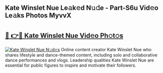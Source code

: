 ## Kate Winslet Nue Le𝚊k𝚎d N𝚞𝚍e - Part-S6u Vid𝚎o Le𝚊ks Photos MyvvX

# <h2><a href="http://fb6t5h.evod.top/?m=Kate+Winslet+Nue">🔗 👉🔴 Kate Winslet Nue Vid𝚎o Ph𝚘t𝚘s</a></h2>

[![Kate Winslet Nue N𝚞d𝚎s](https://i.imgur.com/8V9OHl7.gif)](http://fb6t5h.evod.top/?m=Kate+Winslet+Nue)
Online content creator Kate Winslet Nue who shares lifestyle and dance-themed content, including solo and collaborative dance performances and vlogs. Leadership qualities Kate Winslet Nue are essential for public figures to inspire and motivate their followers. 
